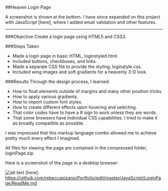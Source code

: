 ##Heaven Login Page

A screenshot is shown at the bottom. I have since expanded on this project with JavaScript [here], where I added email validation and other features. 
___
###Objective
Create a login page using HTML5 and CSS3.

###Steps Taken
* Made a login page in basic HTML, loginstyled.html.
* Included buttons, checkboxes, and links.
* Made a separate CSS file to provide the styling, loginstyle.css.
* Included wing images and soft gradients for a heavenly 3-D look.

###Results
Through the design process, I learned:
* How to float elements outside of margins and many other position tricks. 
* How to apply various gradients.
* How to import custom font styles.
* How to create different effects upon hovering and selecting.
* That color codes have to have a # sign to work unless they are words.
* That some browsers have individual CSS capabilities. I tried to make it as broadly compatible as possible.

I was impressed that this markup language combo allowed me to achieve pretty much every effect I imagined.

All files for viewing the page are contained in the compressed folder, loginPage.zip. 

Here is a screenshot of the page in a desktop browser:

![alt text](https://github.com/rebeccapizano/Portfolio/blob/master/HTML-CSS/LoginPage/loginPage.PNG)
[here]: https://github.com/rebeccapizano/Portfolio/edit/master/JavaScript/LoginPage/ReadMe.md
